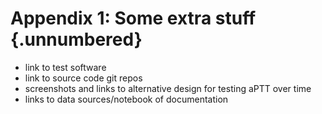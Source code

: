 # Appendix 1: Some extra stuff {.unnumbered}

<!-- 
This could be a list of papers by the author for example 
-->
- link to test software
- link to source code git repos
- screenshots and links to alternative design for testing aPTT over time
- links to data sources/notebook of documentation




